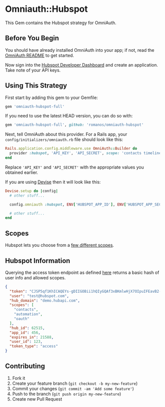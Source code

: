 # Omniauth::Hubspot

This Gem contains the Hubspot strategy for OmniAuth.

## Before You Begin

You should have already installed OmniAuth into your app; if not, read the [OmniAuth README](https://github.com/omniauth/omniauth) to get started.

Now sign into the [Hubspot Developer Dashboard](https://developers.hubspot.com/) and create an application. Take note of your API keys.


## Using This Strategy

First start by adding this gem to your Gemfile:

```ruby
gem 'omniauth-hubspot-full'
```

If you need to use the latest HEAD version, you can do so with:

```ruby
gem 'omniauth-hubspot-full', github: 'romanos/omniauth-hubspot'
```

Next, tell OmniAuth about this provider. For a Rails app, your `config/initializers/omniauth.rb` file should look like this:

```ruby
Rails.application.config.middleware.use OmniAuth::Builder do
  provider :hubspot, 'API_KEY', 'API_SECRET', scope: 'contacts timeline'
end
```

Replace `'API_KEY'` and `'API_SECRET'` with the appropriate values you obtained earlier.

If you are using [Devise](https://github.com/plataformatec/devise) then it will look like this:

```ruby
Devise.setup do |config|
  # other stuff...

  config.omniauth :hubspot, ENV['HUBSPOT_APP_ID'], ENV['HUBSPOT_APP_SECRET'], scope: 'contacts timeline'

  # other stuff...
end
```


## Scopes
Hubspot lets you choose from a [few different scopes](https://developers.hubspot.com/docs/methods/oauth2/initiate-oauth-integration#scopes).

## Hubspot Information

Querying the access token endpoint as defined [here](https://developers.hubspot.com/docs/methods/oauth2/get-access-token-information) returns a basic hash of user info and allowed scopes.

```json
{
  "token": "CJSP5qf1KhICAQEYs-gDIIGOBii1hQIyGQAf3xBKmlwHjX7OIpuIFEavB2-qYAGQsF4",
  "user": "test@hubspot.com",
  "hub_domain": "demo.hubapi.com",
  "scopes": [
    "contacts",
    "automation",
    "oauth"
  ],
  "hub_id": 62515,
  "app_id": 456,
  "expires_in": 21588,
  "user_id": 123,
  "token_type": "access"
}
```

## Contributing

1. Fork it
2. Create your feature branch (`git checkout -b my-new-feature`)
3. Commit your changes (`git commit -am 'Add some feature'`)
4. Push to the branch (`git push origin my-new-feature`)
5. Create new Pull Request
